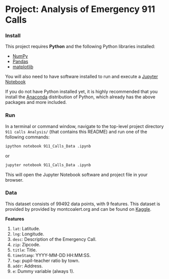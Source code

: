 
# Project: Analysis of Emergency 911 Calls 

### Install

This project requires **Python** and the following Python libraries installed:

- [NumPy](http://www.numpy.org/)
- [Pandas](http://pandas.pydata.org/)
- [matplotlib](http://matplotlib.org/)

You will also need to have software installed to run and execute a [Jupyter Notebook](http://ipython.org/notebook.html)

If you do not have Python installed yet, it is highly recommended that you install the [Anaconda](http://continuum.io/downloads) distribution of Python, which already has the above packages and more included. 


### Run

In a terminal or command window, navigate to the top-level project directory `911 calls Analysis/` (that contains this README) and run one of the following commands:

```bash
ipython notebook 911_Calls_Data .ipynb
```  
or
```bash
jupyter notebook 911_Calls_Data .ipynb
```

This will open the Jupyter Notebook software and project file in your browser.

### Data

This dataset consists of 99492 data points, with 9 features. This dataset is provided by provided by montcoalert.org and can be found on [Kaggle](https://www.kaggle.com/mchirico/montcoalert).

**Features**
1.  `lat`: Latitude.
2. `lng`: Longitude.
3. `desc`: Description of the Emergency Call.
4. `zip`: Zipcode.
5. `title`: Title.
6. `timeStamp`: YYYY-MM-DD HH:MM:SS.
7. `twp`: pupil-teacher ratio by town.
8. `addr`: Address.
9. `e`: Dummy variable (always 1).
